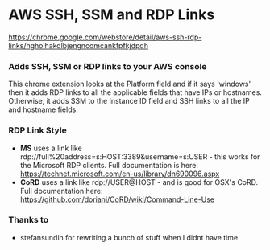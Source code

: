 # AWS SSH, SSM and RDP Links
https://chrome.google.com/webstore/detail/aws-ssh-rdp-links/hgholhakdlbjengncomcankfpfkjdpdh

### Adds SSH, SSM or RDP links to your AWS console

This chrome extension looks at the Platform field and if it says 'windows' then it adds RDP links to all the applicable fields that have IPs or hostnames.
Otherwise, it adds SSM to the Instance ID field and SSH links to all the IP and hostname fields.

### RDP Link Style
- **MS** uses a link like rdp://full%20address=s:HOST:3389&username=s:USER - this works for the Microsoft RDP clients. Full documentation is here: https://technet.microsoft.com/en-us/library/dn690096.aspx
- **CoRD** uses a link like rdp://USER@HOST - and is good for OSX's CoRD. Full documentation here: https://github.com/dorianj/CoRD/wiki/Command-Line-Use


### Thanks to
- stefansundin for rewriting a bunch of stuff when I didnt have time
